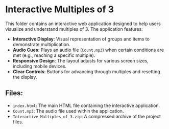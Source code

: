 # Interactive Multiples of 3

This folder contains an interactive web application designed to help users visualize and understand multiples of 3. The application features:

- **Interactive Display**: Visual representation of groups and items to demonstrate multiplication.
- **Audio Cues**: Plays an audio file (`Count.mp3`) when certain conditions are met (e.g., reaching a specific multiple).
- **Responsive Design**: The layout adjusts for various screen sizes, including mobile devices.
- **Clear Controls**: Buttons for advancing through multiples and resetting the display.

## Files:
- `index.html`: The main HTML file containing the interactive application.
- `Count.mp3`: The audio file used within the application.
- `Interactive_Multiples_of_3.zip`: A compressed archive of the project files.